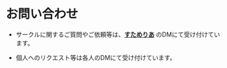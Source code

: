 <!-- # Special thanks to:

- [Hexo Shoka theme](https://github.com/amehime/hexo-theme-shoka) for providing design inspiration

- [Astro Fuwari template](https://github.com/saicaca/fuwari) for providing the main design concept and part of the implementation -->


# お問い合わせ

- サークルに関するご質問やご依頼等は、[**すためりあ**](https://x.com/rein_13424?s=21&t=HgKqcnVyxch9ihDE10UdoA) のDMにて受け付けています。

- 個人へのリクエスト等は各人のDMにて受け付けています。